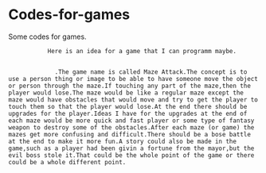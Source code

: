 # Codes-for-games
Some codes for games.



               Here is an idea for a game that I can programm maybe.
               
               
                 .The game name is called Maze Attack.The concept is to use a person thing or image to be able to have someone move the object or person through the maze.If touching any part of the maze,then the player would lose.The maze would be like a regular maze except the maze would have obstacles that would move and try to get the player to touch them so that the player would lose.At the end there should be upgrades for the player.Ideas I have for the upgrades at the end of each maze would be more quick and fast player or some type of fantasy weapon to destroy some of the obstacles.After each maze (or game) the mazes get more confusing and difficult.There should be a bose battle at the end to make it more fun.A story could also be made in the game,such as a player had been givin a fortune from the mayor,but the evil boss stole it.That could be the whole point of the game or there could be a whole different point.
